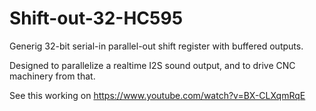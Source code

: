 # Shift-out-32-HC595

Generig 32-bit serial-in parallel-out shift register with buffered outputs.

Designed to parallelize a realtime I2S sound output, and to drive CNC machinery from that.

See this working on https://www.youtube.com/watch?v=BX-CLXqmRqE
